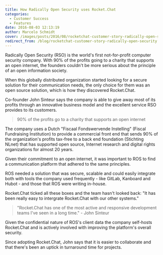 ```yaml
---
title: How Radically Open Security uses Rocket.Chat
categories:
  - Customer Success
  - Features
date: 2016-08-03 12:13:19
author: Marcelo Schmidt
cover: /images/posts/2016/08/rocketchat-customer-story-radically-open-security/ros-logo.jpg
redirect_from: /blog/rocketchat-customer-story-radically-open-security
---
```


Radically Open Security (RSO) is the world's first not-for-profit computer security company. With 90% of the profits going to a charity that supports an open internet, the founders couldn't be more serious about the principle of an open information society.

When this globally distributed organization started looking for a secure solution for their communication needs, the only choice for them was an open source solution, which is how they discovered Rocket.Chat.

Co-founder John Sinteur says the company is able to give away most of its profits through an innovative business model and the excellent service RSO provides to its customers.

> 90% of the profits go to a charity that supports an open internet

The company uses a Dutch "Fiscaal Fondswervende Instelling" (Fiscal Fundraising Institution) to provide a commercial front end that sends 90% of the organization's profits tax-free to a back end foundation (Stichting NLnet) that has supported open source, Internet research and digital rights organizations for almost 20 years.

Given their commitment to an open internet, it was important to ROS to find a communication platform that adhered to the same principles.

ROS needed a solution that was secure, scalable and could easily integrate both with tools the company used frequently - like GitLab, Kanboard and Hubot - and those that ROS were writing in-house.

Rocket.Chat ticked all these boxes and the team hasn't looked back: "It has been really easy to intergrate Rocket.Chat with our other systems."

> "Rocket.Chat has one of the most active and responsive development teams I've seen in a long time." - John Sinteur

Given the confidential nature of ROS's client data the company self-hosts Rocket.Chat and is actively involved with improving the platform's overall security.

Since adopting Rocket.Chat, John says that it is easier to collaborate and that there's been an uptick in turnaround time for projects.
